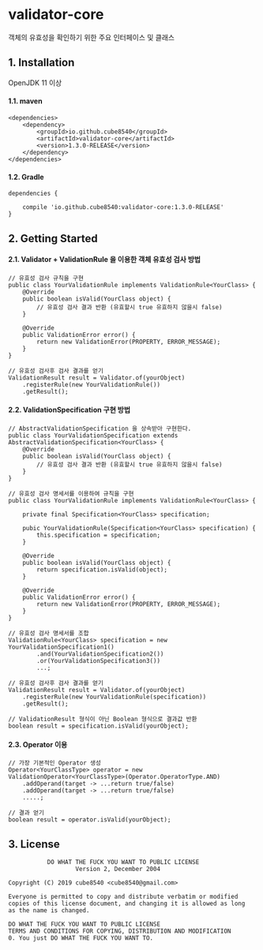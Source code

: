# validator-core
객체의 유효성을 확인하기 위한 주요 인터페이스 및 클래스

## 1. Installation
OpenJDK 11 이상
#### 1.1. maven
    <dependencies>
        <dependency>
            <groupId>io.github.cube8540</groupId>
            <artifactId>validator-core</artifactId>
            <version>1.3.0-RELEASE</version>
        </dependency>
    </dependencies>
#### 1.2. Gradle
    dependencies {

        compile 'io.github.cube8540:validator-core:1.3.0-RELEASE'
    }

## 2. Getting Started
#### 2.1. Validator + ValidationRule 을 이용한 객체 유효성 검사 방법
```
// 유효성 검사 규칙을 구현
public class YourValidationRule implements ValidationRule<YourClass> {
    @Override
    public boolean isValid(YourClass object) {
        // 유효성 검사 결과 반환 (유효할시 true 유효하지 않을시 false)
    }

    @Override
    public ValidationError error() {
        return new ValidationError(PROPERTY, ERROR_MESSAGE);
    }
}

// 유효성 검사후 검사 결과를 얻기
ValidationResult result = Validator.of(yourObject)
    .registerRule(new YourValidationRule())
    .getResult();
```
#### 2.2. ValidationSpecification 구현 방법
```
// AbstractValidationSpecification 을 상속받아 구현한다.
public class YourValidationSpecification extends AbstractValidationSpecification<YourClass> {
    @Override
    public boolean isValid(YourClass object) {
        // 유효성 검사 결과 반환 (유효할시 true 유효하지 않을시 false)
    }
}

// 유효성 검사 명세서를 이용하여 규칙을 구현
public class YourValidationRule implements ValidationRule<YourClass> {

    private final Specification<YourClass> specification;

    pubic YourValidationRule(Specification<YourClass> specification) {
        this.specification = specification;
    }
 
    @Override
    public boolean isValid(YourClass object) {
        return specification.isValid(object);
    }

    @Override
    public ValidationError error() {
        return new ValidationError(PROPERTY, ERROR_MESSAGE);
    }
}

// 유효성 검사 명세서를 조합
ValidationRule<YourClass> specification = new YourValidationSpecification1()
        .and(YourValidationSpecification2())
        .or(YourValidationSpecification3())
        ...;

// 유효성 검사후 검사 결과를 얻기
ValidationResult result = Validator.of(yourObject)
    .registerRule(new YourValidationRule(specification))
    .getResult();
    
// ValidationResult 형식이 아닌 Boolean 형식으로 결과값 반환
boolean result = specification.isValid(yourObject);
```
#### 2.3. Operator 이용
```
// 가장 기본적인 Operator 생성
Operator<YourClassType> operator = new ValidationOperator<YourClassType>(Operator.OperatorType.AND)
    .addOperand(target -> ...return true/false)
    .addOperand(target -> ...return true/false)
    .....;

// 결과 얻기
boolean result = operator.isValid(yourObject);
```

## 3. License
```
           DO WHAT THE FUCK YOU WANT TO PUBLIC LICENSE
                   Version 2, December 2004

Copyright (C) 2019 cube8540 <cube8540@gmail.com>

Everyone is permitted to copy and distribute verbatim or modified
copies of this license document, and changing it is allowed as long
as the name is changed.

DO WHAT THE FUCK YOU WANT TO PUBLIC LICENSE
TERMS AND CONDITIONS FOR COPYING, DISTRIBUTION AND MODIFICATION
0. You just DO WHAT THE FUCK YOU WANT TO.
```
